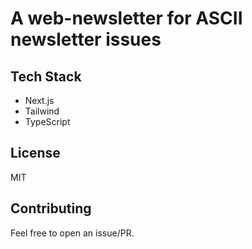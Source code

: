 # A web-newsletter for ASCII newsletter issues

## Tech Stack
* Next.js
* Tailwind 
* TypeScript

## License 
MIT

## Contributing
Feel free to open an issue/PR.
